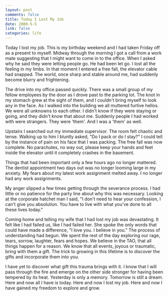 ```yaml
--- 
layout: post
comments: false
title: Today I Lost My Job
date: 2000-5-5
link: false
categories: life
---
```

Today I lost my job. This is my birthday weekend and I had taken Friday off as a present to myself.          Midway through the morning I got a call from a work mate suggesting that I might want to come in to         the office. When I asked why he said they were letting people go. He had been let go. I lost all the         feeling in my limbs. In that moment I entered a free fall, the elevator cable had snapped. The world, once sharp         and stable around me, had suddenly become blurry and frightening.

The drive into my office passed quickly. There was a small group of my fellow employees by the door as I         drove past to the parking lot. The knot in my stomach grew at the sight of them, and I couldn't bring myself to         look any in the face. As I walked into the building we all muttered furtive hellos. We were all unknowns to each         other. I didn't know if they were staying or going, and they didn't know that about me. Suddenly people         I had worked with were strangers. They were 'them'. And I was a 'them' as well.

Upstairs I searched out my immediate supervisor. The room felt chaotic and tense. Walking up to him I bluntly         asked, "Do I pack or do I stay?" I could tell by the instance of pain on his face that I was packing. The free          fall was now complete. No parachutes, no way out, please keep your hands and feet inside the elevator until         it completely crashes in the basement.

Things that had been important only a few hours ago no longer mattered. The dentist appointment two days out was         no longer looming large in my anxiety. My fears about my latest work assignment melted away. I no longer had any         work assignments.

My anger slipped a few times getting through the severance process. I had little or no patience for the party line          about why this was necessary. Looking at the corporate hatchet man I said, "I don't need to hear your confession,          I can't give you absolution. You have to live with what you've done to all these lives today."

Coming home and telling my wife that I had lost my job was devastating. It felt like I had failed us, like I had          failed her. She spoke the only words that could have made a difference, "I love you. I believe in you." The          process of understanding had begun. We spent the rest of the day exploring our rage, tears, sorrow, laughter,          fears and hopes. We believe in the TAO, that all things happen for a reason. We know that all events,          joyous or traumatic, bring with them a gift. The trick to growing in this lifetime is to discover the gifts and          incorporate them into you.

I have yet to discover what gift this trauma brings with it. I know that I will pass through the fire and          emerge on the other side stronger for having been tempered by its heat. Yesterday is only a memory. Tomorrow is          still a dream. Here and now all I have is today. Here and now I lost my job. Here and now I have gained my          freedom to explore and grow.
